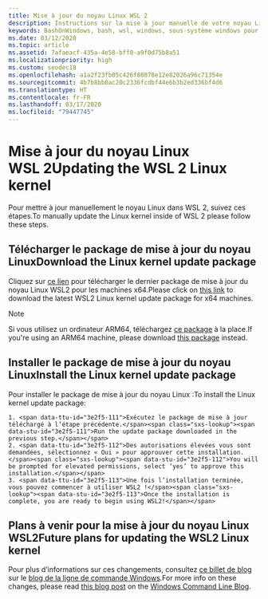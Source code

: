 ```yaml
---
title: Mise à jour du noyau Linux WSL 2
description: Instructions sur la mise à jour manuelle de votre noyau Linux WSL 2
keywords: BashOnWindows, bash, wsl, windows, sous-système windows pour linux, sous-système windows, ubuntu, wsl.conf, wslconfig
ms.date: 03/12/2020
ms.topic: article
ms.assetid: 7afaeacf-435a-4e58-bff0-a9f0d75b8a51
ms.localizationpriority: high
ms.custom: seodec18
ms.openlocfilehash: a1a2f23fb05c426f80878e12e82026a96c71354e
ms.sourcegitcommit: 4b7b8bb0ac20c2336fcdbf44e6b3b2ed336bf4d6
ms.translationtype: HT
ms.contentlocale: fr-FR
ms.lasthandoff: 03/17/2020
ms.locfileid: "79447745"
---
```

# <a name="updating-the-wsl-2-linux-kernel"></a><span data-ttu-id="3e2f5-104">Mise à jour du noyau Linux WSL 2</span><span class="sxs-lookup"><span data-stu-id="3e2f5-104">Updating the WSL 2 Linux kernel</span></span>

<span data-ttu-id="3e2f5-105">Pour mettre à jour manuellement le noyau Linux dans WSL 2, suivez ces étapes.</span><span class="sxs-lookup"><span data-stu-id="3e2f5-105">To manually update the Linux kernel inside of WSL 2 please follow these steps.</span></span> 

## <a name="download-the-linux-kernel-update-package"></a><span data-ttu-id="3e2f5-106">Télécharger le package de mise à jour du noyau Linux</span><span class="sxs-lookup"><span data-stu-id="3e2f5-106">Download the Linux kernel update package</span></span>

<span data-ttu-id="3e2f5-107">Cliquez sur [ce lien](https://wslstorestorage.blob.core.windows.net/wslblob/wsl_update_x64.msi) pour télécharger le dernier package de mise à jour du noyau Linux WSL2 pour les machines x64.</span><span class="sxs-lookup"><span data-stu-id="3e2f5-107">Please click on [this link](https://wslstorestorage.blob.core.windows.net/wslblob/wsl_update_x64.msi) to download the latest WSL2 Linux kernel update package for x64 machines.</span></span>

> [!NOTE] 
> <span data-ttu-id="3e2f5-108">Si vous utilisez un ordinateur ARM64, téléchargez [ce package](https://wslstorestorage.blob.core.windows.net/wslblob/wsl_update_arm64.msi) à la place.</span><span class="sxs-lookup"><span data-stu-id="3e2f5-108">If you're using an ARM64 machine, please download [this package](https://wslstorestorage.blob.core.windows.net/wslblob/wsl_update_arm64.msi) instead.</span></span>

## <a name="install-the-linux-kernel-update-package"></a><span data-ttu-id="3e2f5-109">Installer le package de mise à jour du noyau Linux</span><span class="sxs-lookup"><span data-stu-id="3e2f5-109">Install the Linux kernel update package</span></span>

<span data-ttu-id="3e2f5-110">Pour installer le package de mise à jour du noyau Linux :</span><span class="sxs-lookup"><span data-stu-id="3e2f5-110">To install the Linux kernel update package:</span></span>

    1. <span data-ttu-id="3e2f5-111">Exécutez le package de mise à jour téléchargé à l’étape précédente.</span><span class="sxs-lookup"><span data-stu-id="3e2f5-111">Run the update package downloaded in the previous step.</span></span>
    2. <span data-ttu-id="3e2f5-112">Des autorisations élevées vous sont demandées, sélectionnez « Oui » pour approuver cette installation.</span><span class="sxs-lookup"><span data-stu-id="3e2f5-112">You will be prompted for elevated permissions, select ‘yes’ to approve this installation.</span></span>
    3. <span data-ttu-id="3e2f5-113">Une fois l’installation terminée, vous pouvez commencer à utiliser WSL2 !</span><span class="sxs-lookup"><span data-stu-id="3e2f5-113">Once the installation is complete, you are ready to begin using WSL2!</span></span>

## <a name="future-plans-for-updating-the-wsl2-linux-kernel"></a><span data-ttu-id="3e2f5-114">Plans à venir pour la mise à jour du noyau Linux WSL2</span><span class="sxs-lookup"><span data-stu-id="3e2f5-114">Future plans for updating the WSL2 Linux kernel</span></span>

<span data-ttu-id="3e2f5-115">Pour plus d’informations sur ces changements, consultez [ce billet de blog](https://devblogs.microsoft.com/commandline/wsl2-will-be-generally-available-in-windows-10-version-2004) sur le [blog de la ligne de commande Windows](https://aka.ms/cliblog).</span><span class="sxs-lookup"><span data-stu-id="3e2f5-115">For more info on these changes, please read [this blog post](https://devblogs.microsoft.com/commandline/wsl2-will-be-generally-available-in-windows-10-version-2004) on the [Windows Command Line Blog](https://aka.ms/cliblog).</span></span>

